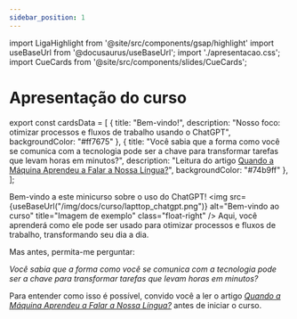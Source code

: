 ```yaml
---
sidebar_position: 1
---
```

import LigaHighlight from '@site/src/components/gsap/highlight'
import useBaseUrl from '@docusaurus/useBaseUrl';
import './apresentacao.css';
import CueCards from '@site/src/components/slides/CueCards';

# Apresentação do curso
<LigaHighlight />
export const cardsData = [
  {
    title: "Bem-vindo!",
    description: "Nosso foco: otimizar processos e fluxos de trabalho usando o ChatGPT",
    backgroundColor: "#ff7675"
  },
  {
    title: "Você sabia que a forma como você se comunica com a tecnologia pode ser a chave para transformar tarefas que levam horas em minutos?",
    description: "Leitura do artigo <a href='https://criatividade.digital/blog/maquina-falar-nossa-lingua/' target='_blank'>Quando a Máquina Aprendeu a Falar a Nossa Língua?</a>",
    backgroundColor: "#74b9ff"
  },
];

<CueCards cardsData={cardsData} />

Bem-vindo a este minicurso sobre o uso do ChatGPT! 
  <img src={useBaseUrl("/img/docs/curso/lapttop_chatgpt.png")} alt="Bem-vindo ao curso" title="Imagem de exemplo" class="float-right" />
  Aqui, você aprenderá como ele pode ser usado para <span class="text-highlight">otimizar processos e fluxos de trabalho,</span> transformando seu dia a dia.

Mas antes, permita-me perguntar: 

*Você sabia que a forma como você se comunica com a tecnologia pode ser a chave para transformar tarefas que levam horas em minutos?* 

Para entender como isso é possível, convido você a ler o artigo [*Quando a Máquina Aprendeu a Falar a Nossa Língua?*](https://criatividade.digital/blog/maquina-falar-nossa-lingua/) antes de iniciar o curso.
